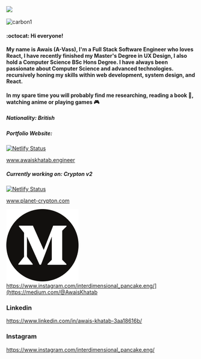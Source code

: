 <img src="https://github-readme-stats.vercel.app/api?username=AKhatabdev&show_icons=true&count_private=true" width="500" height="auto"/>

![carbon1](https://user-images.githubusercontent.com/42613988/159044315-721b4e30-ca8a-428a-bb33-58ef70d6c98f.png)

#### :octocat: Hi everyone!

#### My name is Awais (A-Vass), I'm a Full Stack Software Engineer who loves React, I have recently finished my Master's Degree in UX Design, I also hold a Computer Science BSc Hons Degree. I have always been passionate about Computer Science and advanced technologies. recursively honing my skills within web development, system design, and React.
#### In my spare time you will probably find me researching, reading a book 📖, watching anime or playing games 🎮 

##### Nationality: British

##### Portfolio Website:
[![Netlify Status](https://api.netlify.com/api/v1/badges/b2f76165-aae8-467a-ad77-69516ddfaea3/deploy-status)](https://app.netlify.com/sites/awais-khatab-personal-website/deploys)

www.awaiskhatab.engineer

##### Currently working on: Crypton v2
[![Netlify Status](https://api.netlify.com/api/v1/badges/07fbf196-e79b-4774-8af1-0dfe89eb3d60/deploy-status)](https://app.netlify.com/sites/cryptonx/deploys)

www.planet-crypton.com

![Medium](/images/Medium.png)
https://www.instagram.com/interdimensional_pancake.eng/](https://medium.com/@AwaisKhatab
### Linkedin
https://www.linkedin.com/in/awais-khatab-3aa18616b/
### Instagram
https://www.instagram.com/interdimensional_pancake.eng/

<!--
**AKhatabdev/AKhatabdev** is a ✨ _special_ ✨ repository because its `README.md` (this file) appears on your GitHub profile.

Here are some ideas to get you started:

- 🔭 I’m currently working on ...
- 🌱 I’m currently learning ...
- 👯 I’m looking to collaborate on ...
- 🤔 I’m looking for help with ...
- 💬 Ask me about ...
- 📫 How to reach me: ...
- 😄 Pronouns: ...
- ⚡ Fun fact: ...
-->
